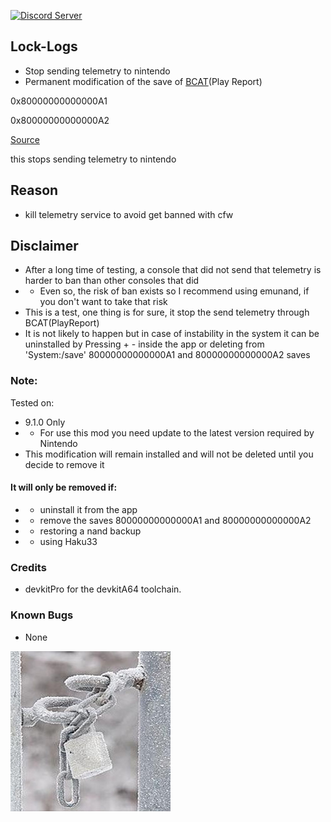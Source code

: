 <a href="https://discord.io/myrincon"><img src="https://discordapp.com/api/guilds/516631805621960704/embed.png" alt="Discord Server" /></a>

## Lock-Logs
* Stop sending telemetry to nintendo
* Permanent modification of the save of [BCAT](https://switchbrew.org/wiki/BCAT_services)(Play Report)

0x80000000000000A1

0x80000000000000A2

[Source](https://switchbrew.org/wiki/Flash_Filesystem#System_Savegames)

this stops sending telemetry to nintendo

## Reason
* kill telemetry service to avoid get banned with cfw


## Disclaimer
* After a long time of testing, a console that did not send that telemetry is harder to ban than other consoles that did
* * Even so, the risk of ban exists so I recommend using emunand, if you don't want to take that risk
* This is a test, one thing is for sure, it stop the send telemetry through BCAT(PlayReport)
* It is not likely to happen but in case of instability in the system it can be uninstalled by Pressing + - inside the app or deleting from 'System:/save'
80000000000000A1 and 80000000000000A2 saves

### Note:
Tested on:
* 9.1.0 Only
* * For use this mod you need update to the latest version required by Nintendo
* This modification will remain installed and will not be deleted until you decide to remove it
#### It will only be removed if:
- - uninstall it from the app
- - remove the saves 80000000000000A1 and 80000000000000A2
- - restoring a nand backup
- - using Haku33

### Credits
* devkitPro for the devkitA64 toolchain.

### Known Bugs
* None

<a href="https://discord.io/myrincon"><img src="icon.jpg" alt="Discord Server" /></a>

